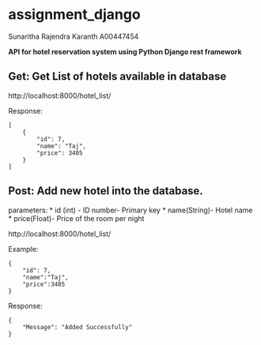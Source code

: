 # assignment_django
Sunaritha Rajendra Karanth
A00447454

**API for hotel reservation system using Python Django rest framework**

## Get: Get List of hotels available in database
http://localhost:8000/hotel_list/

Response: 
```
[
    {
        "id": 7,
        "name": "Taj",
        "price": 3405
    }
]
```
## Post: Add new hotel into the database.

parameters: * id (int) - ID number- Primary key
            * name(String)- Hotel name
            * price(Float)- Price of the room per night   
            
http://localhost:8000/hotel_list/

Example:
```
{
    "id": 7,
    "name":"Taj",
    "price":3405
}
```

Response: 
```
{
    "Message": "Added Successfully"
}
```
